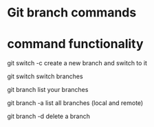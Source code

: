 # Git branch commands

# command functionality

git switch -c <branchname> create a new branch and switch to it

git switch <branchname> switch branches

git branch list your branches

git branch -a list all branches (local and remote)

git branch -d <branchname> delete a branch
